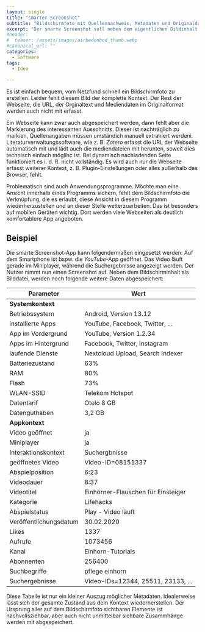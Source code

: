 ```yaml
---
layout: single 
title: "smarter Screenshot"
subtitle: "Bildschirmfoto mit Quellennachweis, Metadaten und Originaldateien"
excerpt: "Der smarte Screenshot soll neben dem eigentlichen Bildinhalt auch die Herkunft und weiteren Kontext erfassen. Abfotografierter Text bleibt ebenfalls erhalten."
#header:
#  teaser: /assets/images/airbedonbed_thumb.webp
#canonical_url: ""
categories:
  - Software
tags:
  - Idee
  
---
```


Es ist einfach bequem, vom Netzfund schnell ein Bildschirmfoto zu erstellen. Leider fehlt diesem Bild der komplette Kontext. Der Rest der Webseite, die URL, der Orginaltext und Mediendaten im Originalformat werden auch nicht mit erfasst.

Ein Webseite kann zwar auch abgespeichert werden, dann fehlt aber die Markierung des interessanten Ausschnitts. Dieser ist nachträglich zu markien, Quellenangaben müssen umständich manuell extrahiert werdeni. Literaturverwaltungssoftware, wie z. B. _Zotero_ erfasst die URL der Webseite automatisch mit und lädt auch die mediendateien mit herunten, soweit dies technisch einfach möglihc ist. Bei dynamisch nachladenden Seite funktioniert es i. d. R. nicht vollständig. Es wird auch nur die Webseite erfasst weiterer Kontext, z. B. Plugin-Einstellungen oder alles außerhalb des Browser, fehlt.

Problematisch sind auch Anwendungsprogramme. Möchte man eine Ansicht innerhalb eines Programms sichern, fehlt dem Bildschirmfoto die Verknüpfung, die es erlaubt, diese Ansicht in diesem Programm wiederherzustellen und an dieser Stelle weiterzuarbeiten. Das ist besonders auf mobilen Geräten wichtig. Dort werden viele Webseiten als deutlich komfortablere App angeboten.

## Beispiel

Die smarte Screenshot-App kann folgendermaßen eingesetzt werden: Auf dem Smartphone ist bspw. die _YouTube_-App geöffnet. Das Video läuft gerade im Miniplayer, während die Suchergebnisse angezeigt werden. Der Nutzer nimmt nun einen Screenshot auf. Neben dem Bildschirminhalt als Bilddatei, werden noch folgende weitere Daten abgespeichert:

| Parameter                              | Wert                                |
| -------------------------------------- | ----------------------------------- |
| __Systemkontext__                      |                                     |
| Betriebssystem                         | Android, Version 13.12              |
| installierte Apps                      | YouTube, Facebook, Twitter, ...     |
| App im Vordergrund                     | YouTube, Version 1.2.34             |
| Apps im Hintergrund                    | Facebook, Twitter, Instagram        |
| laufende Dienste                       | Nextcloud Upload, Search Indexer    |
| Batteriezustand                        | 63%                                 |
| RAM                                    | 80%                                 |
| Flash                                  | 73%                                 |
| WLAN-SSID                              | Telekom Hotspot                     |
| Datentarif                             | Otelo 8 GB                          |
| Datenguthaben                          | 3,2 GB                              |
| __Appkontext__                         |                                     |
| Video geöffnet                         | ja                                  |
| Miniplayer                             | ja                                  |
| Interaktionskontext                    | Suchergbnisse                       |
| geöffnetes Video                       | Video-ID=08151337                   |
| Abspielposition                        | 6:23                                |
| Videodauer                             | 8:37                                |
| Videotitel                             | Einhörner-Flauschen für Einsteiger  |
| Kategorie                              | Lifehacks                           |
| Abspielstatus                          | Play - Video läuft                  |
| Veröffentlichungsdatum                 | 30.02.2020                          |
| Likes                                  | 1337                                |
| Aufrufe                                | 1073456                             |
| Kanal                                  | Einhorn-Tutorials                   |
| Abonnenten                             | 256400                              |
| Suchbegriffe                           | pflege einhorn                      |
| Suchergebnisse                         | Video-IDs=12344, 25511, 23133, ...  |

Diese Tabelle ist nur ein kleiner Auszug möglicher Metadaten. Idealerweise lässt sich der gesamte Zustand aus dem Kontext wiederherstellen. Der Ursprung aller auf dem Bildschirmfoto sichtbaren Elemente ist nachvollsźiehbar, aber auch nicht unmittelbar sichbare Zusammhänge werden mit abgespeichert.

